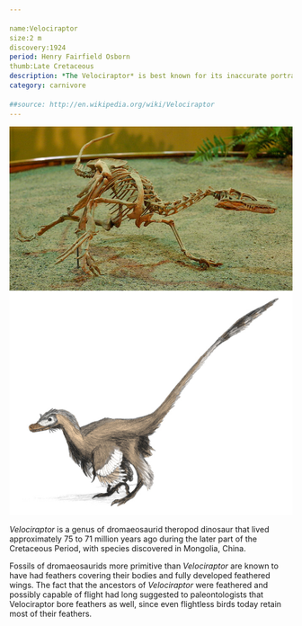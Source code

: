 ```yaml
---

name:Velociraptor
size:2 m
discovery:1924
period: Henry Fairfield Osborn
thumb:Late Cretaceous
description: *The Velociraptor* is best known for its inaccurate portrayal in films including Jurassic Park
category: carnivore

##source: http://en.wikipedia.org/wiki/Velociraptor
---
```

![Velociraptor](img/velociraptor-skeleton.jpg)
![Velociraptor](img/velociraptor.jpg)


*Velociraptor* is a genus of dromaeosaurid theropod dinosaur that lived approximately 75 to 71 million years ago during the later part of the Cretaceous Period, with species discovered in Mongolia, China.

Fossils of dromaeosaurids more primitive than *Velociraptor* are known to have had feathers covering their bodies and fully developed feathered wings. The fact that the ancestors of *Velociraptor* were feathered and possibly capable of flight had long suggested to paleontologists that Velociraptor bore feathers as well, since even flightless birds today retain most of their feathers.
